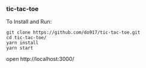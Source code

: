 ### tic-tac-toe

To Install and Run:
```
git clone https://github.com/do917/tic-tac-toe.git
cd tic-tac-toe/
yarn install
yarn start
```
open http://localhost:3000/
